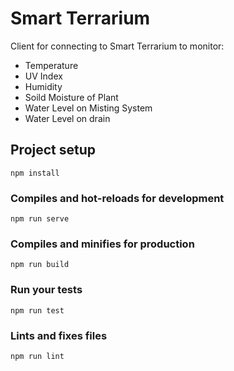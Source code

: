 # Smart Terrarium
Client for connecting to Smart Terrarium to monitor:
- Temperature
- UV Index
- Humidity
- Soild Moisture of Plant
- Water Level on Misting System
- Water Level on drain

## Project setup
```
npm install
```

### Compiles and hot-reloads for development
```
npm run serve
```

### Compiles and minifies for production
```
npm run build
```

### Run your tests
```
npm run test
```

### Lints and fixes files
```
npm run lint
```

